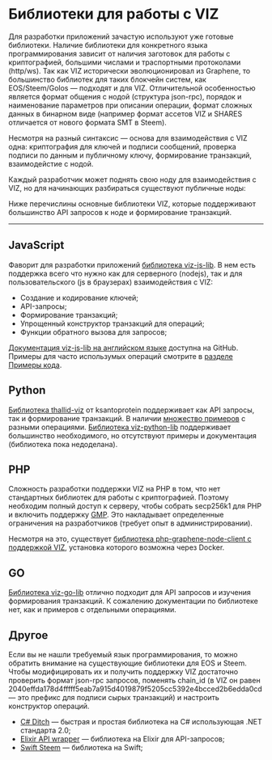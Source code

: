 # Библиотеки для работы с VIZ

Для разработки приложений зачастую используют уже готовые библиотеки. Наличие библиотеки для конкретного языка программирования зависит от наличия заготовок для работы с криптографией, большими числами и траспортными протоколами (http/ws). Так как VIZ исторически эволюционировал из Graphene, то большинство библиотек для таких блокчейн систем, как EOS/Steem/Golos — подходят и для VIZ. Отличительной особенностью является формат общения с нодой (структура json-rpc), порядок и наименование параметров при описании операции, формат сложных данных в бинарном виде (например формат ассетов VIZ и SHARES отличается от нового формата SMT в Steem).

Несмотря на разный синтаксис — основа для взаимодействия с VIZ одна: криптография для ключей и подписи сообщений, проверка подписи по данным и публичному ключу, формирование транзакций, взаимодейстие с нодой.

Каждый разработчик может поднять свою ноду для взаимодействия с VIZ, но для начинающих разбираться существуют публичные ноды:

Ниже перечислины основные библиотеки VIZ, которые поддерживают большинство API запросов к ноде и формирование транзакций.

***

## JavaScript

Фаворит для разработки приложений [библиотека viz-js-lib](https://github.com/VIZ-Blockchain/viz-js-lib). В нем есть поддержка всего что нужно как для серверного (nodejs), так и для пользовательского (js в браузерах) взаимодействия с VIZ:

 - Создание и кодирование ключей;
 - API-запросы;
 - Формирование транзакций;
 - Упрощенный конструктор транзакций для операций;
 - Функции обратного вызова для запросов;

[Документация viz-js-lib на английском языке](https://github.com/VIZ-Blockchain/viz-js-lib/tree/master/doc) доступна на GitHub. Примеры для часто использумых операций смотрите в [разделе Примеры кода](Ru-Code-examples#viz-js-lib).

## Python

[Библиотека thallid-viz](https://github.com/ksantoprotein/thallid-viz) от ksantoprotein поддерживает как API запросы, так и формирование транзакций. В наличии [множество примеров](https://github.com/ksantoprotein/thallid-viz/tree/master/examples) с разными операциями.
[Библиотека viz-python-lib](https://github.com/VIZ-Blockchain/viz-python-lib) поддерживает большинство необходимого, но отсутствуют примеры и документация (библиотека пока недоделана).

## PHP

Сложность разработки поддержки VIZ на PHP в том, что нет стандартных библиотек для работы с криптографией. Поэтому необходим полный доступ к серверу, чтобы собрать secp256k1 для PHP и включить поддержку [GMP](https://ru.wikipedia.org/wiki/GNU_Multi-Precision_Library). Это накладывает определенные ограничения на разработчиков (требует опыт в администрировании).

Несмотря на это, существует [библиотека php-graphene-node-client с поддержкой VIZ](https://github.com/t3ran13/php-graphene-node-client), установка которого возможна через Docker.

## GO

[Библиотека viz-go-lib](https://github.com/VIZ-Blockchain/viz-go-lib) отлично подходит для API запросов и изучения формирования транзакций. К сожалению документации по библиотеке нет, как и примеров с отдельными операциями.

## Другое

Если вы не нашли требуемый язык программирования, то можно обратить внимание на существующие библиотеки для EOS и Steem. Чтобы модифицировать их и получить поддержку VIZ достаточно проверить формат json-rpc запросов, поменять chain_id (в VIZ он равен 2040effda178d4fffff5eab7a915d4019879f5205cc5392e4bcced2b6edda0cd — это префикс для подписи сырых транзакций) и настроить конструктор операций.

 - [C# Ditch](https://github.com/Chainers/Ditch) — быстрая и простая библиотека на C# использующая .NET стандарта 2.0;
 - [Elixir API wrapper](https://github.com/metachaos-systems/steemex) — библиотека на Elixir для API-запросов;
 - [Swift Steem](https://github.com/steemit/swift-steem) — библиотека на Swift;